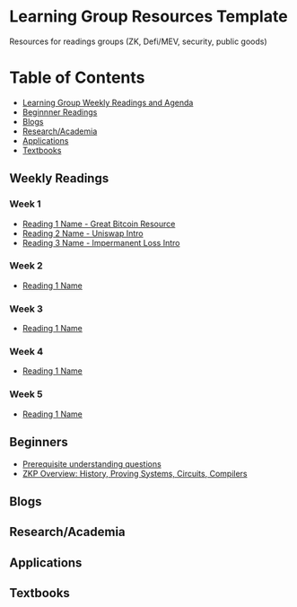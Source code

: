 # Learning Group Resources Template
Resources for readings groups (ZK, Defi/MEV, security, public goods)

Table of Contents
=================
- [Learning Group Weekly Readings and Agenda](#weekly-readings)
- [Beginnner Readings](#beginner)
- [Blogs](#blogs)
- [Research/Academia](#research/academia)
- [Applications](#applications)
- [Textbooks](#textbooks)
## Weekly Readings
### Week 1
  - [Reading 1 Name - Great Bitcoin Resource]([link](https://learnmeabitcoin.com/))
  - [Reading 2 Name - Uniswap Intro](https://medium.com/scalar-capital/uniswap-a-unique-exchange-f4ef44f807bf)
  - [Reading 3 Name - Impermanent Loss Intro](https://pintail.medium.com/uniswap-a-good-deal-for-liquidity-providers-104c0b6816f2#c7a9)
### Week 2
  - [Reading 1 Name]([link](https://learnmeabitcoin.com/))
### Week 3
  - [Reading 1 Name]([link](https://learnmeabitcoin.com/))
### Week 4
  - [Reading 1 Name]([link](https://learnmeabitcoin.com/))
### Week 5
  - [Reading 1 Name]([link](https://learnmeabitcoin.com/))
## Beginners
- [Prerequisite understanding questions](https://0xparc.notion.site/Prerequisite-understanding-questions-c5ebb77a5cc049f39577ec9a7fb7b22c)
- [ZKP Overview: History, Proving Systems, Circuits, Compilers](https://zkp.science)
## Blogs
## Research/Academia
## Applications
## Textbooks
